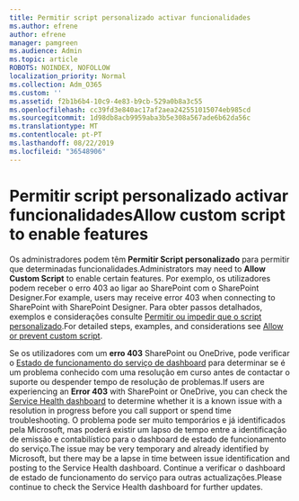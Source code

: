 ```yaml
---
title: Permitir script personalizado activar funcionalidades
ms.author: efrene
author: efrene
manager: pamgreen
ms.audience: Admin
ms.topic: article
ROBOTS: NOINDEX, NOFOLLOW
localization_priority: Normal
ms.collection: Adm_O365
ms.custom: ''
ms.assetid: f2b1b6b4-10c9-4e83-b9cb-529a0b8a3c55
ms.openlocfilehash: cc39fd3e840ac17af2aea242551015074eb985cd
ms.sourcegitcommit: 1d98db8acb9959aba3b5e308a567ade6b62da56c
ms.translationtype: MT
ms.contentlocale: pt-PT
ms.lasthandoff: 08/22/2019
ms.locfileid: "36548906"
---
```

# <a name="allow-custom-script-to-enable-features"></a><span data-ttu-id="cf195-102">Permitir script personalizado activar funcionalidades</span><span class="sxs-lookup"><span data-stu-id="cf195-102">Allow custom script to enable features</span></span>

<span data-ttu-id="cf195-103">Os administradores podem têm **Permitir Script personalizado** para permitir que determinadas funcionalidades.</span><span class="sxs-lookup"><span data-stu-id="cf195-103">Administrators may need to **Allow Custom Script** to enable certain features.</span></span> <span data-ttu-id="cf195-104">Por exemplo, os utilizadores podem receber o erro 403 ao ligar ao SharePoint com o SharePoint Designer.</span><span class="sxs-lookup"><span data-stu-id="cf195-104">For example, users may receive error 403 when connecting to SharePoint with SharePoint Designer.</span></span> <span data-ttu-id="cf195-105">Para obter passos detalhados, exemplos e considerações consulte [Permitir ou impedir que o script personalizado](https://docs.microsoft.com/sharepoint/allow-or-prevent-custom-script).</span><span class="sxs-lookup"><span data-stu-id="cf195-105">For detailed steps, examples, and considerations see [Allow or prevent custom script](https://docs.microsoft.com/sharepoint/allow-or-prevent-custom-script).</span></span>

<span data-ttu-id="cf195-106">Se os utilizadores com um **erro 403** SharePoint ou OneDrive, pode verificar o [Estado de funcionamento do serviço de dashboard](https://admin.microsoft.com/AdminPortal/Home#/servicehealth) para determinar se é um problema conhecido com uma resolução em curso antes de contactar o suporte ou despender tempo de resolução de problemas.</span><span class="sxs-lookup"><span data-stu-id="cf195-106">If users are experiencing an **Error 403** with SharePoint or OneDrive, you can check the [Service Health dashboard](https://admin.microsoft.com/AdminPortal/Home#/servicehealth) to determine whether it is a known issue with a resolution in progress before you call support or spend time troubleshooting.</span></span> <span data-ttu-id="cf195-107">O problema pode ser muito temporários e já identificados pela Microsoft, mas poderá existir um lapso de tempo entre a identificação de emissão e contabilístico para o dashboard de estado de funcionamento do serviço.</span><span class="sxs-lookup"><span data-stu-id="cf195-107">The issue may be very temporary and already identified by Microsoft, but there may be a lapse in time between issue identification and posting to the Service Health dashboard.</span></span> <span data-ttu-id="cf195-108">Continue a verificar o dashboard de estado de funcionamento do serviço para outras actualizações.</span><span class="sxs-lookup"><span data-stu-id="cf195-108">Please continue to check the Service Health dashboard for further updates.</span></span>

